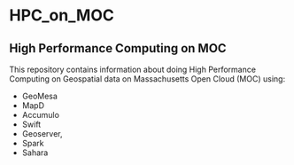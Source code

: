 # HPC_on_MOC

## High Performance Computing on MOC 

This repository contains information about doing High Performance Computing on Geospatial data on Massachusetts Open Cloud (MOC) using:

- GeoMesa
- MapD
- Accumulo
- Swift
- Geoserver, 
- Spark
- Sahara
    

